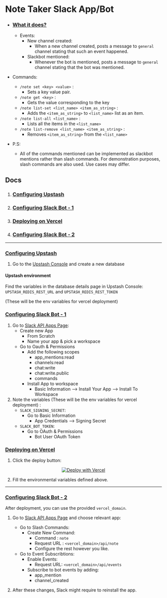 # Note Taker Slack App/Bot

* ### [What it does?](#what-it-does)
    * Events:
        * New channel created:
            * When a new channel created, posts a message to `general` channel stating that such an event happened.
        * Slackbot mentioned:
            * Whenever the bot is mentioned, posts a
            message to `general` channel stating
            that the bot was mentioned.

* Commands:
    * `/note set <key> <value>` :
        * Sets a key value pair.
    * `/note get <key>` :
        * Gets the value corresponding to the key
    * `/note list-set <list_name> <item_as_string>` :
        * Adds the `<item_as_string>` to `<list_name>` list as an item.
    * `/note list-all <list_name>` :
        * Lists all the items in the `<list_name>`
    * `/note list-remove <list_name> <item_as_string>` :
        * Removes `<item_as_string>` from the `<list_name>`

* P.S: 
    * All of the commands mentioned can be implemented as slackbot mentions rather than slash commands. For demonstration purposes, slash commands are also used. Use cases may differ. 

## Docs
1.  ### [Configuring Upstash](#configuring-slack-bot)
2. ### [Configuring Slack Bot - 1](#configuring-slack-bot-1)
3. ### [Deploying on Vercel](#deploying-on-vercel)
4. ### [Configuring Slack Bot - 2](#configuring-slack-bot-2)
***
### [Configuring Upstash](#configuring-slack-bot)
1. Go to the [Upstash Console](https://console.upstash.com/) and create a new database

#### Upstash environment
Find the variables in the database details page in Upstash Console:
`UPSTASH_REDIS_REST_URL` and `UPSTASH_REDIS_REST_TOKEN` 

(These will be the env variables for vercel deployment) 

### [Configuring Slack Bot - 1](#configuring-slack-bot-1)
1. Go to [Slack API Apps Page](https://api.slack.com/apps):
    * Create new App
        * From Scratch
        * Name your app & pick a workspace 
    * Go to Oauth & Permissions
        * Add the following scopes
            * app_mentions:read
            * channels:read
            * chat:write
            * chat:write.public
            * commands
        * Install App to workspace
            * Basic Information --> Install Your App --> Install To Workspace
2. Note the variables (These will be the env variables for vercel deployment) : 
    * `SLACK_SIGNING_SECRET`:
        * Go to Basic Information
            * App Credentials --> Signing Secret
    * `SLACK_BOT_TOKEN`:
        * Go to OAuth & Permissions
            * Bot User OAuth Token
    







### [Deploying on Vercel](#deploying-on-vercel)

1. Click the deploy button: 

<div style="text-align:center">
<a href="https://vercel.com/new/clone?repository-url=https%3A%2F%2Fgithub.com%2Fburak-upstash%2Fnote_taker_slackbot&env=UPSTASH_REDIS_REST_URL,UPSTASH_REDIS_REST_TOKEN,SLACK_SIGNING_SECRET,SLACK_BOT_TOKEN&project-name=note-taker-slackbot&repo-name=note_taker_slackbot"><img src="https://vercel.com/button" alt="Deploy with Vercel"/></a>
</div>

2. Fill the environmental variables defined above.



***
### [Configuring Slack Bot - 2](#configuring-slack-bot-2)

After deployment, you can use the provided `vercel_domain`.

1. Go to [Slack API Apps Page](https://api.slack.com/apps) and choose relevant app:
    * Go to Slash Commands:
        * Create New Command:
            * Command : `note`
            * Request URL : `<vercel_domain>/api/note`
            * Configure the rest however you like.
    * Go to Event Subscribtions:
        * Enable Events:
            * Request URL: `<vercel_domain>/api/events`
        * Subscribe to bot events by adding:
            * app_mention
            * channel_created

2. After these changes, Slack might require to reinstall the app.







<!-- 
Give the bot subscriptions as follows:

![](https://github.com/burak-upstash/slackbot-management-api/blob/main/public/bot_subscriptions.png)


Give the bot permissions as follows:

![](https://github.com/burak-upstash/slackbot-management-api/blob/main/public/bot_permissions.png) -->


